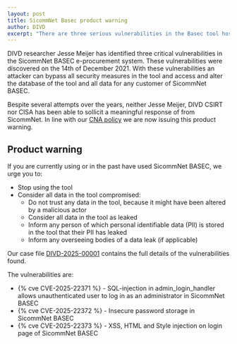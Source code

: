 ```yaml
---
layout: post
title: SicommNet Basec product warning
author: DIVD
excerpt: "There are three serious vulnerabilities in the Basec tool hosted by SicommNet that allow attackers to bypass all security measures in the tool. Theses vulnerabilities have been present since at least 14 December 2021."
---
```

DIVD researcher Jesse Meijer has identified three critical vulnerabilities in the SicommNet BASEC e-procurement system. These vulnerabilities were discovered on the 14th of December 2021. With these vulnerabilities an attacker can bypass all security measures in the tool and access and alter the database of the tool and all data for any customer of SicommNet BASEC.

Bespite several attempts over the years, neither Jesse Meijer, DIVD CSIRT nor CISA has been able to sollicit a meaningful response of from SicommNet. In line with our [CNA policy](/cna) we are now issuing this product warning.

## Product warning

If you are currently using or in the past have used SicommNet BASEC, we urge you to:
* Stop using the tool
* Consider all data in the tool compromised:
	- Do not trust any data in the tool, because it might have been altered by a malicious actor
	- Consider all data in the tool as leaked
	- Inform any person of which personal identifiable data (PII) is stored in the tool that their PII has leaked
	- Inform any overseeing bodies of a data leak (if applicable)

Our case file [DIVD-2025-00001](/DIVD-2025-00001) contains the full details of the vulnerabilities found.

The vulnerabilities are:
* {% cve CVE-2025-22371 %} - SQL-injection in admin_login_handler allows unauthenticated user to log in as an administrator in SicommNet BASEC
* {% cve CVE-2025-22372 %} - Insecure password storage in SicommNet BASEC
* {% cve CVE-2025-22373 %} - XSS, HTML and Style injection on login page of SicommNet BASEC
